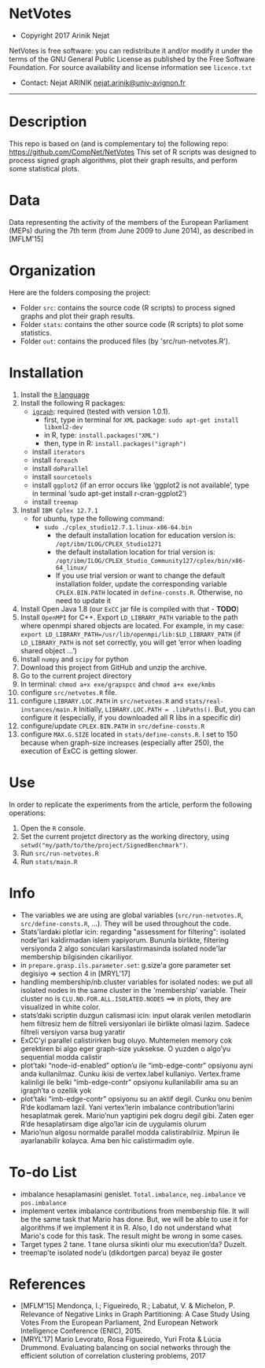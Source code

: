 
NetVotes
==================

* Copyright 2017 Arinik Nejat

NetVotes is free software: you can redistribute it and/or modify it under the terms of the GNU General Public License as published by the Free Software Foundation. For source availability and license information see `licence.txt`

* Contact: Nejat ARINIK  <nejat.arinik@univ-avignon.fr>

-----------------------------------------------------------------------

# Description
This repo is based on (and is complementary to) the following repo:
https://github.com/CompNet/NetVotes
This set of R scripts was designed to process signed graph algorithms, plot their graph results,
and perform some statistical plots.


# Data
Data representing the activity of the members of the European Parliament (MEPs) during the 7th term (from June 2009 to June 2014), as described in [MFLM'15]


# Organization
Here are the folders composing the project:
* Folder `src`: contains the source code (R scripts) to process signed graphs and plot their graph results.
* Folder `stats`: contains the other source code (R scripts) to plot some statistics.
* Folder `out`: contains the produced files (by 'src/run-netvotes.R').


# Installation
1. Install the [`R` language](https://www.r-project.org/)
2. Install the following R packages:
   * [`igraph`](http://igraph.org/r/): required (tested with version 1.0.1).
     * first, type in terminal for `XML` package: `sudo apt-get install libxml2-dev`
     * in R, type: `install.packages("XML")`
     * then, type in R: `install.packages("igraph")`
   * install `iterators`
   * install `foreach`
   * install `doParallel`
   * install `sourcetools`
   * install `ggplot2` (if an error occurs like ‘ggplot2 is not available’, type in terminal ‘sudo apt-get install r-cran-ggplot2’)
   * install `treemap`
3. Install `IBM Cplex 12.7.1`
   * for ubuntu, type the following command:
     * `sudo ./cplex_studio12.7.1.linux-x86-64.bin` 
       * the default installation location for education version is: `/opt/ibm/ILOG/CPLEX_Studio1271` 
       * the default installation location for trial version is:  `/opt/ibm/ILOG/CPLEX_Studio_Community127/cplex/bin/x86-64_linux/`
       * If you use trial version or want to change the default installation folder, update the corresponding variable `CPLEX.BIN.PATH` located in `define-consts.R`. Otherwise, no need to update it
4. Install Open Java 1.8 (our `ExCC` jar file is compiled with that - **TODO**)
5. Install `OpenMPI` for C++. Export `LD_LIBRARY_PATH` variable to the path where openmpi shared objects are located. For example, in my case: `export LD_LIBRARY_PATH=/usr/lib/openmpi/lib:$LD_LIBRARY_PATH`  (if `LD_LIBRARY_PATH` is not set correctly, you will get ‘error when loading shared object ...’)
6. Install `numpy` and `scipy` for python
7. Download this project from GitHub and unzip the archive.
8. Go to the current project directory
9. In terminal: `chmod a+x exe/grapspcc` and `chmod a+x exe/kmbs`
10. configure `src/netvotes.R` file.
11. configure  `LIBRARY.LOC.PATH` in `src/netvotes.R` and `stats/real-instances/main.R`
Initially, `LIBRARY.LOC.PATH = .libPaths()`. But, you can configure it (especially, if you downloaded all R libs in a specific dir)
12. configure/update `CPLEX.BIN.PATH`  in `src/define-consts.R`
13. configure `MAX.G.SIZE` located in `stats/define-consts.R`. I set to 150 because when graph-size increases (especially after 250), the execution of ExCC is getting slower.



# Use
In order to replicate the experiments from the article, perform the following operations:

1. Open the `R` console.
2. Set the current projetct directory as the working directory, using `setwd("my/path/to/the/project/SignedBenchmark")`.
3. Run `src/run-netvotes.R`
4. Run `stats/main.R`


# Info
* The variables we are using are global variables (`src/run-netvotes.R`, `src/define-consts.R`, ...). They will be used throughout the code.
* Stats'lardaki plotlar icin: regarding "assessment for filtering": isolated node'lari kaldirmadan islem yapiyorum. Bununla birlikte, filtering versiyonda 2 algo sonculari karsilastirmasinda isolated node'lar membership bilgisinden cikariliyor.
* in `prepare.grasp.ils.parameter.set`: g.size'a gore parameter set degisiyo => section 4 in [MRYL'17]
* handling membership/nb.cluster variables for isolated nodes: we put all isolated nodes in the same cluster in the 'membership' variable. Their cluster no is `CLU.NO.FOR.ALL.ISOLATED.NODES` ==> in plots, they are visualized in white color.
* stats’daki scriptin duzgun calismasi icin: input olarak verilen metodlarin hem filtresiz hem de filtreli versiyonlari ile birlikte olmasi lazim. Sadece filtreli versiyon varsa bug yaratir
* ExCC’yi parallel calistirirken bug oluyo. Muhtemelen memory cok gerektiren bi algo eger graph-size yuksekse. O yuzden o algo’yu sequential modda calistir
* plot’taki “node-id-enabled” option’u ile “imb-edge-contr” opsiyonu ayni anda kullanilmaz. Cunku ikisi de vertex.label kullaniyo. Vertex.frame kalinligi ile belki “imb-edge-contr”  opsiyonu kullanilabilir ama su an igraph’ta o ozellik yok
* plot’taki “imb-edge-contr” opsiyonu su an aktif degil. Cunku onu benim R’de kodlamam lazil. Yani vertex’lerin imbalance contribution’larini hesaplatmak gerek. Mario’nun yaptigini pek dogru degil gibi. Zaten eger R’de hesaplatirsam dige algo’lar icin de uygulamis olurum
* Mario’nun algosu normalde parallel modda calistirabilriiz. Mpirun ile ayarlanabilir kolayca. Ama ben hic calistirmadim oyle.


# To-do List
* imbalance hesaplamasini genislet. `Total.imbalance`, `neg.imbalance` ve `pos.imbalance`
* implement vertex imbalance contributions from membership file. It will be the same task that Mario has done. But, we will be able to use it for algorithms if we implement it in R. Also, I do not understand what Mario's code for this task. The result might be wrong in some cases.
* Target types 2 tane. 1 tane olursa sikinti olur mu execution’da? Duzelt.
* treemap’te isolated node’u (dikdortgen parca) beyaz ile goster


# References
* [MFLM'15] Mendonça, I.; Figueiredo, R.; Labatut, V. & Michelon, P. Relevance of Negative Links in Graph Partitioning: A Case Study Using Votes From the European Parliament, 2nd European Network Intelligence Conference (ENIC), 2015.
* [MRYL'17] Mario Levorato, Rosa Figueiredo, Yuri Frota & Lúcia Drummond. Evaluating balancing on social networks through the efficient solution of correlation clustering problems, 2017
